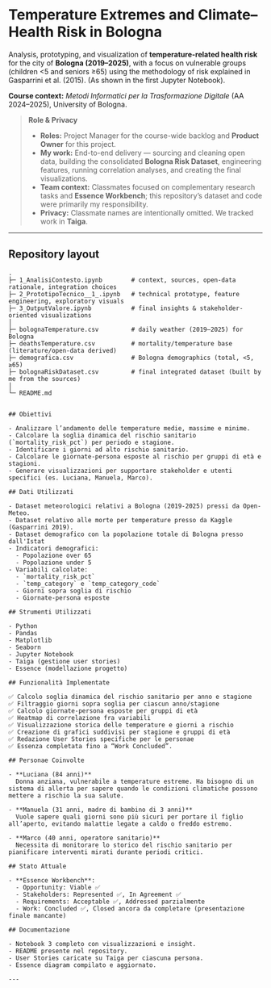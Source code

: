# Temperature Extremes and Climate–Health Risk in Bologna

Analysis, prototyping, and visualization of **temperature-related health risk** for the city of **Bologna (2019–2025)**, with a focus on vulnerable groups (children <5 and seniors ≥65) using the methodology of risk explained in Gasparrini et al. (2015). (As shown in the first Jupyter Notebook).

**Course context:** *Metodi Informatici per la Trasformazione Digitale* (AA 2024–2025), University of Bologna.

> **Role & Privacy**  
> - **Roles:** Project Manager for the course-wide backlog and **Product Owner** for this project.  
> - **My work:** End-to-end delivery — sourcing and cleaning open data, building the consolidated **Bologna Risk Dataset**, engineering features, running correlation analyses, and creating the final visualizations.  
> - **Team context:** Classmates focused on complementary research tasks and **Essence Workbench**; this repository’s dataset and code were primarily my responsibility.  
> - **Privacy:** Classmate names are intentionally omitted. We tracked work in **Taiga**.

---

## Repository layout

```text
.
├─ 1_AnalisiContesto.ipynb        # context, sources, open-data rationale, integration choices
├─ 2_PrototipoTecnico__1_.ipynb   # technical prototype, feature engineering, exploratory visuals
├─ 3_OutputValore.ipynb           # final insights & stakeholder-oriented visualizations
│
├─ bolognaTemperature.csv         # daily weather (2019–2025) for Bologna
├─ deathsTemperature.csv          # mortality/temperature base (literature/open-data derived)
├─ demografica.csv                # Bologna demographics (total, <5, ≥65)
├─ bolognaRiskDataset.csv         # final integrated dataset (built by me from the sources)
│
└─ README.md


## Obiettivi

- Analizzare l’andamento delle temperature medie, massime e minime.
- Calcolare la soglia dinamica del rischio sanitario (`mortality_risk_pct`) per periodo e stagione.
- Identificare i giorni ad alto rischio sanitario.
- Calcolare le giornate-persona esposte al rischio per gruppi di età e stagioni.
- Generare visualizzazioni per supportare stakeholder e utenti specifici (es. Luciana, Manuela, Marco).

## Dati Utilizzati

- Dataset meteorologici relativi a Bologna (2019-2025) pressi da Open-Meteo.
- Dataset relativo alle morte per temperature presso da Kaggle (Gasparrini 2019).
- Dataset demografico con la popolazione totale di Bologna presso dall'Istat
- Indicatori demografici:
  - Popolazione over 65
  - Popolazione under 5
- Variabili calcolate:
  - `mortality_risk_pct`
  - `temp_category` e `temp_category_code`
  - Giorni sopra soglia di rischio
  - Giornate-persona esposte

## Strumenti Utilizzati

- Python
- Pandas
- Matplotlib
- Seaborn
- Jupyter Notebook
- Taiga (gestione user stories)
- Essence (modellazione progetto)

## Funzionalità Implementate

✅ Calcolo soglia dinamica del rischio sanitario per anno e stagione  
✅ Filtraggio giorni sopra soglia per ciascun anno/stagione  
✅ Calcolo giornate-persona esposte per gruppi di età  
✅ Heatmap di correlazione fra variabili  
✅ Visualizzazione storica delle temperature e giorni a rischio  
✅ Creazione di grafici suddivisi per stagione e gruppi di età  
✅ Redazione User Stories specifiche per le personae  
✅ Essenza completata fino a “Work Concluded”.

## Personae Coinvolte

- **Luciana (84 anni)**  
  Donna anziana, vulnerabile a temperature estreme. Ha bisogno di un sistema di allerta per sapere quando le condizioni climatiche possono mettere a rischio la sua salute.
  
- **Manuela (31 anni, madre di bambino di 3 anni)**  
  Vuole sapere quali giorni sono più sicuri per portare il figlio all’aperto, evitando malattie legate a caldo o freddo estremo.
  
- **Marco (40 anni, operatore sanitario)**  
  Necessita di monitorare lo storico del rischio sanitario per pianificare interventi mirati durante periodi critici.

## Stato Attuale

- **Essence Workbench**:
  - Opportunity: Viable ✅
  - Stakeholders: Represented ✅, In Agreement ✅
  - Requirements: Acceptable ✅, Addressed parzialmente
  - Work: Concluded ✅, Closed ancora da completare (presentazione finale mancante)

## Documentazione

- Notebook 3 completo con visualizzazioni e insight.
- README presente nel repository.
- User Stories caricate su Taiga per ciascuna persona.
- Essence diagram compilato e aggiornato.

---

